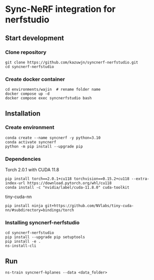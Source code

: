 # Sync-NeRF integration for nerfstudio

## Start development

### Clone repository
```
git clone https://github.com/kazuwjn/syncnerf-nerfstudio.git
cd syncnerf-nerfstudio
```

### Create docker container
```
cd environments/wajin  # rename folder name
docker compose up -d
docker compose exec syncnerfstudio bash
```

## Installation

### Create environment
```
conda create --name syncnerf -y python=3.10
conda activate syncnerf
python -m pip install --upgrade pip
```

### Dependencies
Torch 2.0.1 with CUDA 11.8
```
pip install torch==2.0.1+cu118 torchvision==0.15.2+cu118 --extra-index-url https://download.pytorch.org/whl/cu118
conda install -c "nvidia/label/cuda-11.8.0" cuda-toolkit
```

tiny-cuda-nn
```
pip install ninja git+https://github.com/NVlabs/tiny-cuda-nn/#subdirectory=bindings/torch
```

### Installing syncnerf-nerfstudio
```
cd syncnerf-nerfstudio
pip install --upgrade pip setuptools
pip install -e .
ns-install-cli
```

## Run

```
ns-train syncnerf-kplanes --data <data_folder>
```